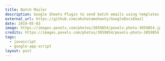 ```yaml
---
title: Batch Mailer
description: Google Sheets Plugin to send batch emails using templates built with Google Docs
external_url: https://github.com/akshatamohanty/GoogleDocsEmail
date: 2019-05-03
image: https://images.pexels.com/photos/3059854/pexels-photo-3059854.jpeg?auto=compress&cs=tinysrgb&dpr=2&w=500
credits: https://images.pexels.com/photos/3059854/pexels-photo-3059854.jpeg
tags:
  - javascript
  - google-app-script
layout: post
---
```

